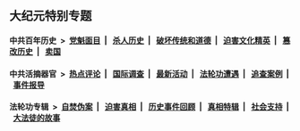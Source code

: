 ## 大纪元特别专题

#### 中共百年历史 &nbsp;>&nbsp; [党魁面目](indexes/nf1176107/README.md?04100430) &nbsp;| &nbsp; [杀人历史](indexes/nf1176106/README.md?04100430) &nbsp;| &nbsp; [破坏传统和道德](indexes/nf1176106/README.md?04100430) &nbsp;| &nbsp; [迫害文化精英](indexes/nf1176111/README.md?04100430) &nbsp;| &nbsp; [篡改历史](indexes/nf1176115/README.md?04100430) &nbsp;| &nbsp; [卖国](indexes/nf1176117/README.md?04100430) 

#### 中共活摘器官 &nbsp;>&nbsp; [热点评论](indexes/nf5879/README.md?04100430) &nbsp;| &nbsp; [国际调查](indexes/nf5947/README.md?04100430) &nbsp;| &nbsp; [最新活动](indexes/nf5883/README.md?04100430) &nbsp;| &nbsp; [法轮功遭遇](indexes/nf5881/README.md?04100430) &nbsp;| &nbsp; [追查案例](indexes/nf5880/README.md?04100430) &nbsp;| &nbsp; [事件报导](indexes/nf5877/README.md?04100430) 

#### 法轮功专辑 &nbsp;>&nbsp; [自焚伪案](indexes/nf5562/README.md?04100430) &nbsp;| &nbsp; [迫害真相](indexes/nf4379/README.md?04100430) &nbsp;| &nbsp; [历史事件回顾](indexes/nf5793/README.md?04100430) &nbsp;| &nbsp; [真相特辑](indexes/nf4389/README.md?04100430) &nbsp;| &nbsp; [社会支持](indexes/nf4386/README.md?04100430) &nbsp;| &nbsp; [大法徒的故事](indexes/nf1147481/README.md?04100430) 
